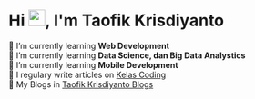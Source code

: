 # Hi <img src='https://github.com/taofikkhris/taofikkris/blob/main/assets/Hi.gif' width='29' height='29' />, I'm Taofik Krisdiyanto 
🌱 I’m currently learning **Web Development**<br />
🌱 I’m currently learning **Data Science, dan Big Data Analystics**<br />
🌱 I’m currently learning **Mobile Development**<br />
📝 I regulary write articles on [Kelas Coding](https://www.kelas-coding.blogspot.com/)<br />
📝 My Blogs in [Taofik Krisdiyanto Blogs](https://taofikkris.blogspot.com/)<br />

<!--💬 Ask me about **Blogger (Google)**<br />
<div style='text-align:center'>
    <a href="#" title="Stats">
        <img height=175 align="center" src="https://github-readme-stats.vercel.app/api?username=taofikkris&show_icons=true&count_private=true&theme=gotham">
    </a>
    <a href="#" title="Stats">
        <img height=175 align="center" src="https://github-readme-stats.vercel.app/api/top-langs/?username=taofikkris&title_color=2aa889&text_color=99d1ce&icon_color=2bbc8a&bg_color=0c1014&langs_count=10&layout=compact" />
    </a>
</div>-->


